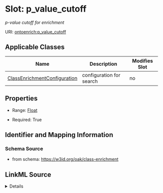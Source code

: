 # Slot: p_value_cutoff


_p-value cutoff for enrichment_



URI: [ontoenrich:p_value_cutoff](https://w3id.org/oak/class-enrichment/p_value_cutoff)



<!-- no inheritance hierarchy -->




## Applicable Classes

| Name | Description | Modifies Slot |
| --- | --- | --- |
[ClassEnrichmentConfiguration](ClassEnrichmentConfiguration.md) | configuration for search |  no  |







## Properties

* Range: [Float](Float.md)

* Required: True





## Identifier and Mapping Information







### Schema Source


* from schema: https://w3id.org/oak/class-enrichment




## LinkML Source

<details>
```yaml
name: p_value_cutoff
description: p-value cutoff for enrichment
from_schema: https://w3id.org/oak/class-enrichment
rank: 1000
alias: p_value_cutoff
owner: ClassEnrichmentConfiguration
domain_of:
- ClassEnrichmentConfiguration
range: float
required: true

```
</details>